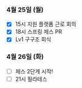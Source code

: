 ### 4월 25일 (월)
- [x] 15시 지원 플랫폼 근로 회의
- [x] 18시 스프링 체스 PR
- [x] Lv1 구구조 회식

### 4월 26일 (화)
- [ ] 체스 2단계 시작!
- [ ] 21시 필라테스

